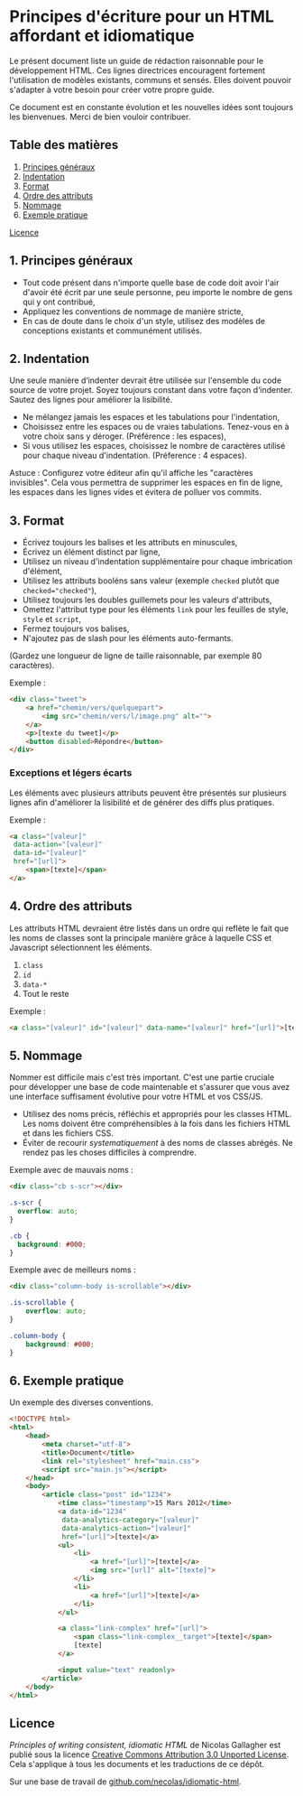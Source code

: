 # Principes d'écriture pour un HTML affordant et idiomatique

Le présent document liste un guide de rédaction raisonnable pour le développement HTML. 
Ces lignes directrices encouragent fortement l'utilisation de modèles existants, communs et sensés. 
Elles doivent pouvoir s'adapter à votre besoin pour créer votre propre guide.

Ce document est en constante évolution et les nouvelles idées sont toujours les bienvenues. 
Merci de bien vouloir contribuer.


## Table des matières

1. [Principes généraux](#general-principles)
2. [Indentation](#whitespace)
3. [Format](#format)
4. [Ordre des attributs](#attribute-order)
5. [Nommage](#naming)
6. [Exemple pratique](#example)

[Licence](#license)


<a name="general-principles"></a>
## 1. Principes généraux

* Tout code présent dans n'importe quelle base de code doit avoir l'air d'avoir 
été écrit par une seule personne, peu importe le nombre de gens qui y ont contribué,
* Appliquez les conventions de nommage de manière stricte,
* En cas de doute dans le choix d'un style, utilisez des modèles de conceptions 
existants et communément utilisés.


<a name="whitespace"></a>
## 2. Indentation

Une seule manière d‘indenter devrait être utilisée sur l'ensemble du code source 
de votre projet. Soyez toujours constant dans votre façon d‘indenter. 
Sautez des lignes pour améliorer la lisibilité.

* Ne mélangez jamais les espaces et les tabulations pour l'indentation,
* Choisissez entre les espaces ou de vraies tabulations. Tenez-vous en à votre 
choix sans y déroger. (Préférence : les espaces),
* Si vous utilisez les espaces, choisissez le nombre de caractères utilisé pour 
chaque niveau d'indentation. (Préference : 4 espaces).

Astuce : Configurez votre éditeur afin qu'il affiche les "caractères invisibles". 
Cela vous permettra de supprimer les espaces en fin de ligne, les espaces dans 
les lignes vides et évitera de polluer vos commits.


<a name="format"></a>
## 3. Format

* Écrivez toujours les balises et les attributs en minuscules,
* Écrivez un élément distinct par ligne,
* Utilisez un niveau d'indentation supplémentaire pour chaque imbrication d'élément,
* Utilisez les attributs booléns sans valeur (exemple `checked` plutôt que 
`checked="checked"`),
* Utilisez toujours les doubles guillemets pour les valeurs d'attributs,
* Omettez l'attribut type pour les éléments `link` pour les feuilles de style, 
`style` et `script`,
* Fermez toujours vos balises,
* N'ajoutez pas de slash pour les éléments auto-fermants.

(Gardez une longueur de ligne de taille raisonnable, par exemple 80 caractères).

Exemple :

```html
<div class="tweet">
    <a href="chemin/vers/quelquepart">
        <img src="chemin/vers/l/image.png" alt="">
    </a>
    <p>[texte du tweet]</p>
    <button disabled>Répondre</button>
</div>
```

### Exceptions et légers écarts

Les éléments avec plusieurs attributs peuvent être présentés sur plusieurs lignes 
afin d'améliorer la lisibilité et de générer des diffs plus pratiques.

Exemple :

```html
<a class="[valeur]"
 data-action="[valeur]"
 data-id="[valeur]"
 href="[url]">
    <span>[texte]</span>
</a>
```


<a name="attribute-order"></a>
## 4. Ordre des attributs

Les attributs HTML devraient être listés dans un ordre qui reflète le fait que 
les noms de classes sont la principale manière grâce à laquelle CSS et Javascript 
sélectionnent les éléments.

1. `class`
2. `id`
3. `data-*`
4. Tout le reste

Exemple :

````html
<a class="[valeur]" id="[valeur]" data-name="[valeur]" href="[url]">[texte]</a>
````


<a name="naming"></a>
## 5. Nommage

Nommer est difficile mais c'est très important. C'est une partie cruciale pour développer 
une base de code maintenable et s'assurer que vous avez une interface suffisament évolutive 
pour votre HTML et vos CSS/JS.

* Utilisez des noms précis, réfléchis et appropriés pour les classes HTML. 
Les noms doivent être compréhensibles à la fois dans les fichiers HTML et dans les fichiers CSS.
* Éviter de recourir _systematiquement_ à des noms de classes abrégés. 
Ne rendez pas les choses difficiles à comprendre.

Exemple avec de mauvais noms :

```html
<div class="cb s-scr"></div>
```

```css
.s-scr {
  overflow: auto;
}

.cb {
  background: #000;
}
```

Exemple avec de meilleurs noms :

```html
<div class="column-body is-scrollable"></div>
```

```css
.is-scrollable {
    overflow: auto;
}

.column-body {
    background: #000;
}
```


<a name="example"></a>
## 6. Exemple pratique

Un exemple des diverses conventions.

```html
<!DOCTYPE html>
<html>
    <head>
        <meta charset="utf-8">
        <title>Document</title>
        <link rel="stylesheet" href="main.css">
        <script src="main.js"></script>
    </head>
    <body>
        <article class="post" id="1234">
            <time class="timestamp">15 Mars 2012</time>
            <a data-id="1234"
             data-analytics-category="[valeur]"
             data-analytics-action="[valeur]"
             href="[url]">[texte]</a>
            <ul>
                <li>
                    <a href="[url]">[texte]</a>
                    <img src="[url]" alt="[texte]">
                </li>
                <li>
                    <a href="[url]">[texte]</a>
                </li>
            </ul>

            <a class="link-complex" href="[url]">
                <span class="link-complex__target">[texte]</span>
                [texte]
            </a>

            <input value="text" readonly>
        </article>
    </body>
</html>
```


<a name="license"></a>
## Licence

_Principles of writing consistent, idiomatic HTML_ de Nicolas Gallagher est publié sous la licence [Creative Commons Attribution 3.0 Unported
License](http://creativecommons.org/licenses/by/3.0/). Cela s'applique à tous les documents et les traductions de ce dépôt.

Sur une base de travail de 
[github.com/necolas/idiomatic-html](https://github.com/necolas/idiomatic-html).
